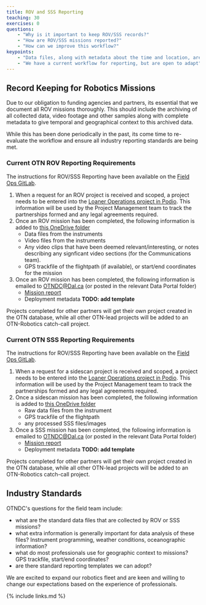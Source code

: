 ```yaml
---
title: ROV and SSS Reporting
teaching: 30
exercises: 0
questions:
    - "Why is it important to keep ROV/SSS records?"
    - "How are ROV/SSS missions reported?"
    - "How can we improve this workflow?"
keypoints:
    - "Data files, along with metadata about the time and location, are needed for each mission"
    - "We have a current workflow for reporting, but are open to adapt"
---
```

## Record Keeping for Robotics Missions

Due to our obligation to funding agencies and partners, its essential that we document all ROV missions thoroughly. This should include the archiving of all collected data, video footage and other samples along with complete metadata to give temporal and geographical context to this archived data. 

While this has been done periodically in the past, its come time to re-evaluate the workflow and ensure all industry reporting standards are being met.

### Current OTN ROV Reporting Requirements

The instructions for ROV/SSS Reporting have been available on the [Field Ops GitLab](https://gitlab.oceantrack.org/otnfield/OTN_Field_Ops/-/wikis/ROV%20and%20SSS%20Reporting).

1. When a request for an ROV project is received and scoped, a project needs to be entered into the [Loaner Operations project in Podio](https://podio.com/ocean-tracking-network-new/operations/apps/robotics-projects). This information will be used by the Project Management team to track the partnerships formed and any legal agreements required.
2. Once an ROV mission has been completed, the following information is added to [this OneDrive folder](https://dalu-my.sharepoint.com/:f:/g/personal/otndc_dal_ca/EnneuV4kB1hIlIIoeL1TbE0BAZH9OsCR--ClfC4u3SMffA?e=70KJFN)
	- Data files from the instruments
	- Video files from the instruments
	- Any video clips that have been deemed relevant/interesting, or notes describing any signficant video sections (for the Communications team).
	- GPS trackfile of the flightpath (if available), or start/end coordinates for the mission
3. Once an ROV mission has been completed, the following information is emailed to OTNDC@Dal.ca (or posted in the relevant Data Portal folder)
	- [Mission report](https://members.oceantrack.org/data/data-collection/otn-mission-report.xls)
	- Deployment metadata **TODO: add template**

Projects completed for other partners will get their own project created in the OTN database, while all other OTN-lead projects will be added to an OTN-Robotics catch-call project. 

### Current OTN SSS Reporting Requirements

The instructions for ROV/SSS Reporting have been available on the [Field Ops GitLab](https://gitlab.oceantrack.org/otnfield/OTN_Field_Ops/-/wikis/ROV%20and%20SSS%20Reporting).

1. When a request for a sidescan project is received and scoped, a project needs to be entered into the [Loaner Operations project in Podio](https://podio.com/ocean-tracking-network-new/operations/apps/robotics-projects). This information will be used by the Project Management team to track the partnerships formed and any legal agreements required.
2. Once a sidescan mission has been completed, the following information is added to [this OneDrive folder](https://dalu-my.sharepoint.com/:f:/g/personal/otndc_dal_ca/EnneuV4kB1hIlIIoeL1TbE0BAZH9OsCR--ClfC4u3SMffA?e=70KJFN)
	- Raw data files from the instrument
	- GPS trackfile of the flightpath
	- any processed SSS files/images 
3. Once a SSS mission has been completed, the following information is emailed to OTNDC@Dal.ca (or posted in the relevant Data Portal folder)
	- [Mission report](https://members.oceantrack.org/data/data-collection/otn-mission-report.xls)
	- Deployment metadata **TODO: add template**

Projects completed for other partners will get their own project created in the OTN database, while all other OTN-lead projects will be added to an OTN-Robotics catch-call project.

## Industry Standards

OTNDC's questions for the field team include:

- what are the standard data files that are collected by ROV or SSS missions?
- what extra information is generally important for data analysis of these files? Instrument programming, weather conditions, oceanographic information?
- what do most professionals use for geographic context to missions? GPS trackfile, start/end coordinates?
- are there standard reporting templates we can adopt?

We are excited to expand our robotics fleet and are keen and willing to change our expectations based on the experience of professionals.

{% include links.md %}
